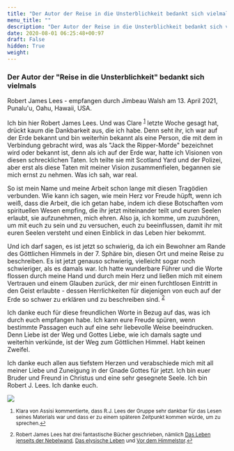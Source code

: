 ```yaml
---
title: "Der Autor der Reise in die Unsterblichkeit bedankt sich vielmals"
menu_title: ""
description: "Der Autor der Reise in die Unsterblichkeit bedankt sich vielmals"
date: 2020-08-01 06:25:48+00:97
draft: False
hidden: True
weight:
---
```

### Der Autor der "Reise in die Unsterblichkeit" bedankt sich vielmals

Robert James Lees - empfangen durch Jimbeau Walsh am 13. April 2021, Punalu'u, Oahu, Hawaii, USA.

Ich bin hier Robert James Lees. Und was Clare <sup id="a1">[1](#f1)</sup> letzte Woche gesagt hat, drückt kaum die Dankbarkeit aus, die ich habe. Denn seht ihr, ich war auf der Erde bekannt und bin weiterhin bekannt als eine Person, die mit dem in Verbindung gebracht wird, was als "Jack the Ripper-Morde" bezeichnet wird oder bekannt ist, denn als ich auf der Erde war, hatte ich Visionen von diesen schrecklichen Taten. Ich teilte sie mit Scotland Yard und der Polizei, aber erst als diese Taten mit meiner Vision zusammenfielen, begannen sie mich ernst zu nehmen. Was ich sah, war real.

So ist mein Name und meine Arbeit schon lange mit diesen Tragödien verbunden. Wie kann ich sagen, wie mein Herz vor Freude hüpft, wenn ich weiß, dass die Arbeit, die ich getan habe, indem ich diese Botschaften vom spirituellen Wesen empfing, die ihr jetzt miteinander teilt und euren Seelen erlaubt, sie aufzunehmen, mich ehren. Also ja, ich komme, um zuzuhören, um mit euch zu sein und zu versuchen, euch zu beeinflussen, damit ihr mit euren Seelen versteht und einen Einblick in das Leben hier bekommt.

Und ich darf sagen, es ist jetzt so schwierig, da ich ein Bewohner am Rande des Göttlichen Himmels in der 7. Sphäre bin, diesen Ort und meine Reise zu beschreiben. Es ist jetzt genauso schwierig, vielleicht sogar noch schwieriger, als es damals war. Ich hatte wunderbare Führer und die Worte flossen durch meine Hand und durch mein Herz und ließen mich mit einem Vertrauen und einem Glauben zurück, der mir einen furchtlosen Eintritt in den Geist erlaubte - dessen Herrlichkeiten für diejenigen von euch auf der Erde so schwer zu erklären und zu beschreiben sind. <sup id="a2">[2](#f2)</sup>

Ich danke euch für diese freundlichen Worte in Bezug auf das, was ich durch euch empfangen habe. Ich kann eure Freude spüren, wenn bestimmte Passagen euch auf eine sehr liebevolle Weise beeindrucken. Denn Liebe ist der Weg und Gottes Liebe, wie ich damals sagte und weiterhin verkünde, ist der Weg zum Göttlichen Himmel. Habt keinen Zweifel.

Ich danke euch allen aus tiefstem Herzen und verabschiede mich mit all meiner Liebe und Zuneigung in der Gnade Gottes für jetzt. Ich bin euer Bruder und Freund in Christus und eine sehr gesegnete Seele. Ich bin Robert J. Lees. Ich danke euch.

![](/aktuelle-botschaften/aktuelle-botschaften-in-reihenfolge-des-datums/aktuelle-botschaften-2021/rjlees.jpg)
<small>

1. <large id="f1"> Klara von Assisi kommentierte, dass R.J. Lees der Gruppe sehr dankbar für das Lesen seines Materials war und dass er zu einem späteren Zeitpunkt kommen würde, um zu sprechen.[↩](#a1)

2. <large id="f2"> Robert James Lees hat drei fantastische Bücher geschrieben, nämlich [Das Leben jenseits der Nebelwand](https://www.amazon.de/Reise-die-Unsterblichkeit-jenseits-Nebelwand/dp/3769906101/), [Das elysische Leben](https://www.amazon.de/Reise-die-Unsterblichkeit-elysische-Leben/dp/3769906462/) und [Vor dem Himmelstor](https://www.amazon.de/Reise-die-Unsterblichkeit-Band-Himmelstor/dp/3769906543/).[↩](#a2)
